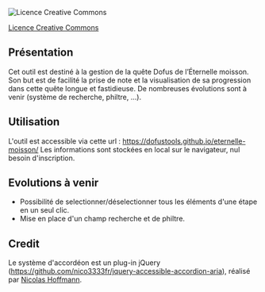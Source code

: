 ![Licence Creative Commons](https://i.creativecommons.org/l/by-nc-sa/4.0/88x31.png "Licence Creative Commons")

[Licence Creative Commons](http://creativecommons.org/licenses/by-nc-sa/4.0/)


## Présentation
Cet outil est destiné à la gestion de la quête Dofus de l’Éternelle moisson. Son but est de facilité la prise de note et la visualisation de sa progression dans cette quête longue et fastidieuse.
De nombreuses évolutions sont à venir (système de recherche, philtre, ...).

## Utilisation
L'outil est accessible via cette url : <https://dofustools.github.io/eternelle-moisson/>
Les informations sont stockées en local sur le navigateur, nul besoin d'inscription.

## Evolutions à venir
- Possibilité de selectionner/déselectionner tous les éléments d'une étape en un seul clic.
- Mise en place d'un champ recherche et de philtre.


## Credit
Le système d'accordéon est un plug-in jQuery (<https://github.com/nico3333fr/jquery-accessible-accordion-aria>), réalisé par [Nicolas Hoffmann](https://www.nicolas-hoffmann.net).